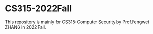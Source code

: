# CS315-2022Fall
This repository is mainly for CS315: Computer Security by Prof.Fengwei ZHANG in 2022 Fall.
